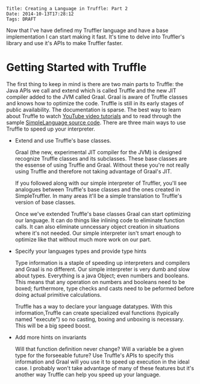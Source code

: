     Title: Creating a Language in Truffle: Part 2
    Date: 2014-10-13T17:28:12
    Tags: DRAFT

Now that I've have defined my Truffler language and have a base implementation I can start making it fast. It's time to delve into Truffler's library and use it's APIs to make Truffler faster.


Getting Started with Truffle
============================

The first thing to keep in mind is there are two main parts to Truffle: the Java APIs we call and extend which is called Truffle and the new JIT compiler added to the JVM called Graal. Graal is aware of Truffle classes and knows how to optimize the code. Truffle is still in its early stages of public availability. The documentation is sparse. The best way to learn about Truffle to watch [YouTube video tutorials](https://www.youtube.com/watch?v=N_sOxGkZfTg) and to read through the sample [SimpleLanguage source code](http://hg.openjdk.java.net/graal/graal/file/tip/graal/com.oracle.truffle.sl/src/com/oracle/truffle/sl). There are three main ways to use Truffle to speed up your interpreter.

  - Extend and use Truffle's base classes.

    Graal (the new, experimental JIT compiler for the JVM) is designed recognize Truffle classes and its subclasses. These base classes are the essense of using Truffle and Graal. Without these you're not really using Truffle and therefore not taking advantage of Graal's JIT.

    If you followed along with our simple interpreter of Truffler, you'll see analogues between Truffle's base classes and the ones created in SimpleTruffler. In many areas it'll be a simple translation to Truffle's version of base classes.

    Once we've extended Truffle's base classes Graal can start optimizing our language. It can do things like inlining code to eliminate function calls. It can also eliminate unncessary object creation in situations where it's not needed. Our simple interpreter isn't smart enough to optimize like that without much more work on our part.

  - Specify your languages types and provide type hints

    Type information is a staple of speeding up interpreters and compilers and Graal is no different. Our simple interpreter is very dumb and slow about types. Everything is a java Object; even numbers and booleans. This means that any operation on numbers and booleans need to be boxed; furthermore, type checks and casts need to be peformed before doing actual primitive calculations.

    Truffle has a way to declare your language datatypes. With this information,Truffle can create specialized eval functions (typically named "execute") so no casting, boxing and unboxing is necessary. This will be a big speed boost.

  - Add more hints on invariants

    Will that function definition never change? Will a variable be a given type for the forseeable future? Use Truffle's APIs to specify this information and Graal will you use it to speed up execution in the ideal case. I probably won't take advantage of many of these features but it's another way Truffle can help you speed up your language.
